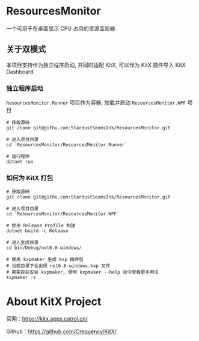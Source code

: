 # ResourcesMonitor

一个可用于在桌面显示 CPU 占用的资源监视器

## 关于双模式

本项目支持作为独立程序启动, 并同时适配 KitX, 可以作为 KitX 插件导入 KitX Dashboard

### 独立程序启动

`ResourcesMonitor.Runner` 项目作为容器, 加载并启动 `ResourcesMonitor.WPF` 项目

```shell
# 获取源码
git clone git@githu.com:StardustSeemsInk/ResourcesMonitor.git

# 进入项目目录
cd `ResourcesMonitor/ResourcesMonitor.Runner`

# 运行程序
dotnet run
```

### 如何为 KitX 打包

```shell
# 获取源码
git clone git@githu.com:StardustSeemsInk/ResourcesMonitor.git

# 进入项目目录
cd `ResourcesMonitor/ResourcesMonitor.WPF`

# 使用 Release Profile 构建
dotnet build -c Release

# 进入生成目录
cd bin/Debug/net6.0-windows/

# 使用 kxpmaker 生成 kxp 插件包
# 当前目录下会出现 net6.0-windows.kxp 文件
# 需要提前安装 kxpmaker, 使用 kxpmaker --help 命令查看更多用法
kxpmaker -s .
```

# About KitX Project

官网：https://kitx.apps.catrol.cn/

Github：https://github.com/Crequency/KitX/
